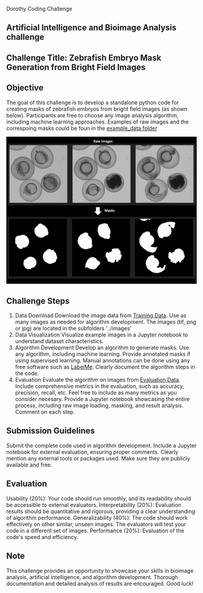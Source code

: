 Dorothy Coding Challenge

## Artificial Intelligence and Bioimage Analysis challenge

## Challenge Title: Zebrafish Embryo Mask Generation from Bright Field Images


## Objective
The goal of this challenge is to develop a standalone python code for creating masks of zebrafish embryos from bright field images (as shown below). Participants are free to choose any image analysis algorithm, including machine learning approaches. 
Examples of raw images and the correspoing masks could be foun in the [example_data folder](https://github.com/ciencialatitud0/EPIC_3/tree/main/Dorothy_Coding_Challenge/ArtificialIntelligence_and_BioimageAnalysis/example_data)

![Workflow](https://github.com/ciencialatitud0/EPIC_3/blob/main/Dorothy_Coding_Challenge/ArtificialIntelligence_and_BioimageAnalysis/mask_workflow.png)

## Challenge Steps
1. Data Download
Download the image data from [Training Data](https://kondata.uni-konstanz.de/radar/de/dataset/xhEhklsaJUpbRLnY.EmbryoNet_Training-data%253A%2BWT).
Use as many images as needed for algorithm development. The images (tif, png or jpg) are located in the subfolders '../images'
2. Data Visualization
Visualize example images in a Jupyter notebook to understand dataset characteristics.
3. Algorithm Development
Develop an algorithm to generate masks. Use any algorithm, including machine learning. Provide annotated masks if using supervised learning. Manual annotations can be done using any free software such as [LabelMe](http://github.com/wkentaro/labelme).
Clearly document the algorithm steps in the code.
4. Evaluation
Evaluate the algorithm on images from [Evaluation Data](https://kondata.uni-konstanz.de/radar/de/dataset/gckMwoUnrbKCTVDV.TwinNetworkDataZebrafish_Temperature).
Include comprehensive metrics in the evaluation, such as accuracy, precision, recall, etc. Feel free to include as many metrics as you consider necesary.
Provide a Jupyter notebook showcasing the entire process, including raw image loading, masking, and result analysis. Comment on each step.

## Submission Guidelines
Submit the complete code used in algorithm development.
Include a Jupyter notebook for external evaluation, ensuring proper comments.
Clearly mention any external tools or packages used. Make sure they are publicly available and free.

## Evaluation
Usability (20%): Your code should run smoothly, and its readability should be accessible to external evaluators.
Interpretability (20%): Evaluation results should be quantitative and rigorous, providing a clear understanding of algorithm performance.
Generalizability (40%): The code should work effectively on other similar, unseen images. The evaluators will test your code in a different set of images.
Performance (20%): Evaluation of the code's speed and efficiency.

## Note
This challenge provides an opportunity to showcase your skills in bioimage analysis, artificial intelligence, and algorithm development. Thorough documentation and detailed analysis of results are encouraged. Good luck!
